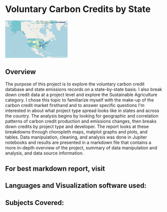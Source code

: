 # Voluntary Carbon Credits by State

<img src="https://github.com/Jemulcrone/data-and-gis-analyst-portfolio/blob/main/carbon-credits-python/rec_change_map_4.png" width="200" />


## Overview
The purpose of this project is to explore the voluntary carbon credit database and state emissions records on a state-by-state basis. I also break down credit data at a project level and explore the Sustainable Agriculture category. I chose this topic to familiarize myself with the make-up of the carbon credit market firsthand and to answer specific questions I'm interested in about what project type spread looks like in states and across the country. The analysis begins by looking for geographic and correlation patterns of carbon credit production and emissions changes, then breaks down credits by project type and developer. The report looks at these breakdowns through choropleth maps, matplot graphs and plots, and tables.  Data manipulation, cleaning, and analysis was done in Jupiter notebooks and results are presented in a markdown file that contains a more in-depth overview of the project, summary of data manipulation and analysis, and data source information. 

## For best markdown report, visit 

## Languages and Visualization software used: 

## Subjects Covered:

